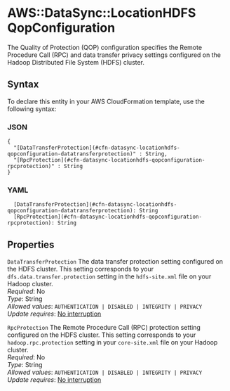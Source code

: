 # AWS::DataSync::LocationHDFS QopConfiguration<a name="aws-properties-datasync-locationhdfs-qopconfiguration"></a>

The Quality of Protection \(QOP\) configuration specifies the Remote Procedure Call \(RPC\) and data transfer privacy settings configured on the Hadoop Distributed File System \(HDFS\) cluster\.

## Syntax<a name="aws-properties-datasync-locationhdfs-qopconfiguration-syntax"></a>

To declare this entity in your AWS CloudFormation template, use the following syntax:

### JSON<a name="aws-properties-datasync-locationhdfs-qopconfiguration-syntax.json"></a>

```
{
  "[DataTransferProtection](#cfn-datasync-locationhdfs-qopconfiguration-datatransferprotection)" : String,
  "[RpcProtection](#cfn-datasync-locationhdfs-qopconfiguration-rpcprotection)" : String
}
```

### YAML<a name="aws-properties-datasync-locationhdfs-qopconfiguration-syntax.yaml"></a>

```
  [DataTransferProtection](#cfn-datasync-locationhdfs-qopconfiguration-datatransferprotection): String
  [RpcProtection](#cfn-datasync-locationhdfs-qopconfiguration-rpcprotection): String
```

## Properties<a name="aws-properties-datasync-locationhdfs-qopconfiguration-properties"></a>

`DataTransferProtection` <a name="cfn-datasync-locationhdfs-qopconfiguration-datatransferprotection"></a>
The data transfer protection setting configured on the HDFS cluster\. This setting corresponds to your `dfs.data.transfer.protection` setting in the `hdfs-site.xml` file on your Hadoop cluster\.  
_Required_: No  
_Type_: String  
_Allowed values_: `AUTHENTICATION | DISABLED | INTEGRITY | PRIVACY`  
_Update requires_: [No interruption](https://docs.aws.amazon.com/AWSCloudFormation/latest/UserGuide/using-cfn-updating-stacks-update-behaviors.html#update-no-interrupt)

`RpcProtection` <a name="cfn-datasync-locationhdfs-qopconfiguration-rpcprotection"></a>
The Remote Procedure Call \(RPC\) protection setting configured on the HDFS cluster\. This setting corresponds to your `hadoop.rpc.protection` setting in your `core-site.xml` file on your Hadoop cluster\.  
_Required_: No  
_Type_: String  
_Allowed values_: `AUTHENTICATION | DISABLED | INTEGRITY | PRIVACY`  
_Update requires_: [No interruption](https://docs.aws.amazon.com/AWSCloudFormation/latest/UserGuide/using-cfn-updating-stacks-update-behaviors.html#update-no-interrupt)
